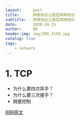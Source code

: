 ```yaml
---
layout:     post
title:      网络协议之底层网络知识
subtitle:   网络协议之底层网络知识
date:       2020-10-25
author:     DR
header-img: img/IMG_4158.jpg
catalog: true
tags:
    - network
---
```


# 1. TCP
* 为什么要四次挥手？
* 为什么要三次握手？
* 拥塞控制 

[BBR原文](https://queue.acm.org/detail.cfm?id=3022184)

